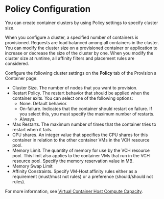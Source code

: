 # Policy Configuration #

You can create container clusters by using Policy settings to specify cluster size.

When you configure a cluster, a specified number of containers is provisioned. Requests are load balanced among all containers in the cluster. You can modify the cluster size on a provisioned container or application to increase or decrease the size of the cluster by one. When you modify the cluster size at runtime, all affinity filters and placement rules are considered.

Configure the following cluster settings on the **Policy** tab of the Provision a Container page:

- Cluster Size. The number of nodes that you want to provision.
- Restart Policy. The restart behavior that should be applied when the container exits. You can select one of the following options:
    - None. Default behavior. 
    - On-failure. Indicates that the container should restart on failure. If you select this, you must specify the maximum number of restarts.
    - Always.
- Max Restarts. The maximum number of times that the container tries to restart when it fails.
- CPU shares. An integer value that specifies the CPU shares for this container in relation to the other container VMs in the VCH resource pool.
- Memory Limit. The quantity of memory for use by the VCH resource pool. This limit also applies to the container VMs that run in the VCH resource pool. Specify the memory reservation value in MB.
- Memory Swap Limit
- Affinity Constraints. Specify VM-Host affinity rules either as a requirement (must/must not rules) or a preference (should/should not rules). 

For more information, see [Virtual Container Host Compute Capacity](../vic_vsphere_admin/vch_compute.md).
